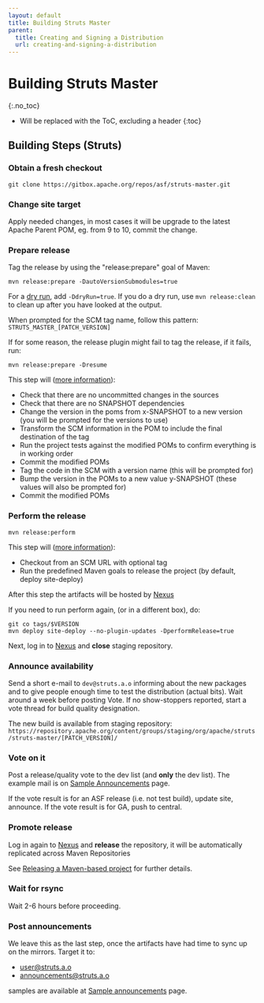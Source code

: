 ```yaml
---
layout: default
title: Building Struts Master
parent:
  title: Creating and Signing a Distribution
  url: creating-and-signing-a-distribution
---
```


# Building Struts Master
{:.no_toc}

* Will be replaced with the ToC, excluding a header
{:toc}

## Building Steps (Struts)

### Obtain a fresh checkout

```
git clone https://gitbox.apache.org/repos/asf/struts-master.git
```

### Change site target

Apply needed changes, in most cases it will be upgrade to the latest Apache Parent POM, eg. from 9 to 10,
commit the change.

### Prepare release

Tag the release by using the "release:prepare" goal of Maven: 

```
mvn release:prepare -DautoVersionSubmodules=true
```

For a [dry run](http://maven.apache.org/plugins/maven-release-plugin/usage), add `-DdryRun=true`. If you do a dry run,
use `mvn release:clean` to clean up after you have looked at the output. 

When prompted for the SCM tag name, follow this pattern: `STRUTS_MASTER_[PATCH_VERSION]`

If for some reason, the release plugin might fail to tag the release, if it fails, run:

```
mvn release:prepare -Dresume 
```

This step will ([more information](http://maven.apache.org/plugins/maven-release-plugin/examples/prepare-release)):

- Check that there are no uncommitted changes in the sources
- Check that there are no SNAPSHOT dependencies
- Change the version in the poms from x-SNAPSHOT to a new version (you will be prompted for the versions to use)
- Transform the SCM information in the POM to include the final destination of the tag
- Run the project tests against the modified POMs to confirm everything is in working order
- Commit the modified POMs
- Tag the code in the SCM with a version name (this will be prompted for)
- Bump the version in the POMs to a new value y-SNAPSHOT (these values will also be prompted for)
- Commit the modified POMs

### Perform the release

```
mvn release:perform
```

This step will ([more information](http://maven.apache.org/plugins/maven-release-plugin/examples/perform-release)):

- Checkout from an SCM URL with optional tag
- Run the predefined Maven goals to release the project (by default, deploy site-deploy)

After this step the artifacts will be hosted by [Nexus](http://repository.apache.org/)

If you need to run perform again, (or in a different box), do:

```
git co tags/$VERSION
mvn deploy site-deploy --no-plugin-updates -DperformRelease=true 
```

Next, log in to [Nexus](http://repository.apache.org/) and **close** staging repository.

### Announce availability

Send a short e-mail to `dev@struts.a.o` informing about the new packages and to give people enough time to test 
the distribution (actual bits). Wait around a week before posting Vote. If no show-stoppers reported, start a vote 
thread for build quality designation.

The new build is available from staging repository: `https://repository.apache.org/content/groups/staging/org/apache/struts/struts-master/[PATCH_VERSION]/`

### Vote on it

Post a release/quality vote to the dev list (and **only** the dev list). The example mail is on [Sample Announcements](sample-announcements) page. 

If the vote result is for an ASF release (i.e. not test build), update site, announce. If the vote result is for GA, push to central.

### Promote release

Log in again to [Nexus](http://repository.apache.org/) and **release** the repository, it will be automatically replicated across Maven Repositories

See [Releasing a Maven-based project](http://maven.apache.org/developers/release/apache-release) for further details.

### Wait for rsync

Wait 2-6 hours before proceeding. 

### Post announcements

We leave this as the last step, once the artifacts have had time to sync up on the mirrors. Target it to:

- user@struts.a.o
- announcements@struts.a.o
 
samples are available at [Sample announcements](sample-announcements) page.
